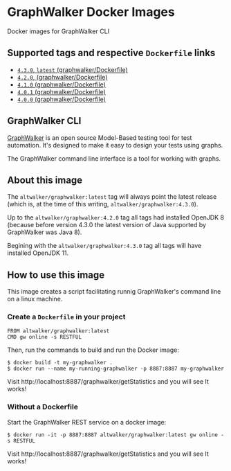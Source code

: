 # GraphWalker Docker Images

Docker images for GraphWalker CLI

## Supported tags and respective `Dockerfile` links

* [`4.3.0`, `latest` (graphwalker/Dockerfile)](https://gitlab.com/altom/altwalker/docker-images/blob/master/graphwalker/Dockerfile)
* [`4.2.0`, (graphwalker/Dockerfile)](https://gitlab.com/altom/altwalker/docker-images/blob/master/graphwalker/Dockerfile)
* [`4.1.0` (graphwalker/Dockerfile)](https://gitlab.com/altom/altwalker/docker-images/blob/master/graphwalker/Dockerfile)
* [`4.0.1` (graphwalker/Dockerfile)](https://gitlab.com/altom/altwalker/docker-images/blob/master/graphwalker/Dockerfile)
* [`4.0.0` (graphwalker/Dockerfile)](https://gitlab.com/altom/altwalker/docker-images/blob/master/graphwalker/Dockerfile)

## GraphWalker CLI

[GraphWalker](http://graphwalker.github.io/) is an open source Model-Based testing tool for test automation. It's designed to make it easy to design your tests using graphs.

The GraphWalker command line interface is a tool for working with graphs.

## About this image

The `altwalker/graphwalker:latest` tag will always point the latest release (which is, at the time of this writing, `altwalker/graphwalker:4.3.0`).

Up to the `altwalker/graphwalker:4.2.0` tag all tags had installed OpenJDK 8 (because before version 4.3.0 the latest version of Java supported by GraphWalker was Java 8).

Begining with the `altwalker/graphwalker:4.3.0` tag all tags will have installed OpenJDK 11.

## How to use this image

This image creates a script facilitating runnig GraphWalker's command line on a linux machine.

### Create a `Dockerfile` in your project

```
FROM altwalker/graphwalker:latest
CMD gw online -s RESTFUL
```

Then, run the commands to build and run the Docker image:

```
$ docker build -t my-graphwalker .
$ docker run --name my-running-graphwalker -p 8887:8887 my-graphwalker
```

Visit http://localhost:8887/graphwalker/getStatistics and you will see It works!

### Without a Dockerfile

Start the GraphWalker REST service on a docker image:

```
$ docker run -it -p 8887:8887 altwalker/graphwalker:latest gw online -s RESTFUL
```

Visit http://localhost:8887/graphwalker/getStatistics and you will see It works!
